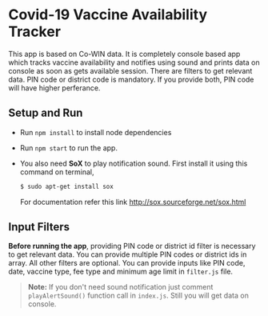 # Covid-19 Vaccine Availability Tracker

This app is based on Co-WIN data. It is completely console based app which tracks vaccine availability and notifies using sound and prints data on console as soon as gets available session. There are filters to get relevant data. PIN code or district code is mandatory. If you provide both, PIN code will have higher perferance.

## Setup and Run

* Run `npm install` to install node dependencies
* Run `npm start` to run the app.
* You also need __SoX__ to play notification sound. First install it using this command on terminal,

     ```sh
     $ sudo apt-get install sox
     ```
    For documentation refer this link http://sox.sourceforge.net/sox.html

## Input Filters

__Before running the app__, providing PIN code or district id filter is necessary to get relevant data. You can provide multiple PIN codes or district ids in array. All other filters are optional. You can provide inputs like PIN code, date, vaccine type, fee type and minimum age limit in `filter.js` file.



> __Note:__
> If you don't need sound notification just comment `playAlertSound()` function call in `index.js`. Still you will get data on console.